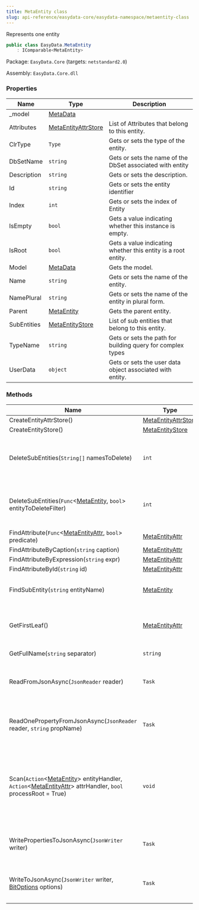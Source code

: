 ```yaml
---
title: MetaEntity class
slug: api-reference/easydata-core/easydata-namespace/metaentity-class
---
```

Represents one entity
```csharp
public class EasyData.MetaEntity
    : IComparable<MetaEntity>

```
Package: `EasyData.Core` (targets: `netstandard2.0`)

Assembly: `EasyData.Core.dll`

### Properties

| Name | Type | Description | 
| --- | --- | --- | 
| _model | [MetaData](api-reference/easydata-core/easydata-namespace/metadata-class) |  | 
| Attributes | [MetaEntityAttrStore](api-reference/easydata-core/easydata-namespace/metaentityattrstore-class) | List of Attributes that belong to this entity. | 
| ClrType | `Type` | Gets or sets the type of the entity. | 
| DbSetName | `string` | Gets or sets the name of the DbSet associated with entity | 
| Description | `string` | Gets or sets the description. | 
| Id | `string` | Gets or sets the entity identifier | 
| Index | `int` | Gets or sets the index of Entity | 
| IsEmpty | `bool` | Gets a value indicating whether this instance is empty. | 
| IsRoot | `bool` | Gets a value indicating whether this entity is a root entity. | 
| Model | [MetaData](api-reference/easydata-core/easydata-namespace/metadata-class) | Gets the model. | 
| Name | `string` | Gets or sets the name of the entity. | 
| NamePlural | `string` | Gets or sets the name of the entity in plural form. | 
| Parent | [MetaEntity](api-reference/easydata-core/easydata-namespace/metaentity-class) | Gets the parent entity. | 
| SubEntities | [MetaEntityStore](api-reference/easydata-core/easydata-namespace/metaentitystore-class) | List of sub entities that belong to this entity. | 
| TypeName | `string` | Gets or sets the path for building query for complex types | 
| UserData | `object` | Gets or sets the user data object associated with entity. | 


### Methods

| Name | Type | Description | 
| --- | --- | --- | 
| CreateEntityAttrStore() | [MetaEntityAttrStore](api-reference/easydata-core/easydata-namespace/metaentityattrstore-class) |  | 
| CreateEntityStore() | [MetaEntityStore](api-reference/easydata-core/easydata-namespace/metaentitystore-class) |  | 
| DeleteSubEntities(`String[]` namesToDelete) | `int` | Deletes the sub-entities specified by name(s) passed in method's parameter(s). | 
| DeleteSubEntities(`Func`&lt;[MetaEntity](api-reference/easydata-core/easydata-namespace/metaentity-class), `bool`&gt; entityToDeleteFilter) | `int` | Deletes the sub-entities specified by name(s) passed in method's parameter(s). | 
| FindAttribute(`Func`&lt;[MetaEntityAttr](api-reference/easydata-core/easydata-namespace/metaentityattr-class), `bool`&gt; predicate) | [MetaEntityAttr](api-reference/easydata-core/easydata-namespace/metaentityattr-class) |  | 
| FindAttributeByCaption(`string` caption) | [MetaEntityAttr](api-reference/easydata-core/easydata-namespace/metaentityattr-class) |  | 
| FindAttributeByExpression(`string` expr) | [MetaEntityAttr](api-reference/easydata-core/easydata-namespace/metaentityattr-class) |  | 
| FindAttributeById(`string` id) | [MetaEntityAttr](api-reference/easydata-core/easydata-namespace/metaentityattr-class) |  | 
| FindSubEntity(`string` entityName) | [MetaEntity](api-reference/easydata-core/easydata-namespace/metaentity-class) | Finds a sub-entity in current entity by its name. | 
| GetFirstLeaf() | [MetaEntityAttr](api-reference/easydata-core/easydata-namespace/metaentityattr-class) | Gets the first attribute in all attributes and sub-entities of the current entity. | 
| GetFullName(`string` separator) | `string` | Gets the full name. | 
| ReadFromJsonAsync(`JsonReader` reader) | `Task` | Reads the entity content from JSON (asynchronous way). | 
| ReadOnePropertyFromJsonAsync(`JsonReader` reader, `string` propName) | `Task` | Reads one entity property from JSON (asynchronous way) or skips unused. | 
| Scan(`Action`&lt;[MetaEntity](api-reference/easydata-core/easydata-namespace/metaentity-class)&gt; entityHandler, `Action`&lt;[MetaEntityAttr](api-reference/easydata-core/easydata-namespace/metaentityattr-class)&gt; attrHandler, `bool` processRoot = True) | `void` | Scans all child entities and attributes (including this one one) calls entityHandler and attrHanlder delegates (correspondingly) for each of them | 
| WritePropertiesToJsonAsync(`JsonWriter` writer) | `Task` | Writes entity's properties to JSON (asynchronous way). | 
| WriteToJsonAsync(`JsonWriter` writer, [BitOptions](api-reference/easydata-core/easydata-namespace/bitoptions-class) options) | `Task` | Writes the content of the entity to JSON (asynchronious way) |